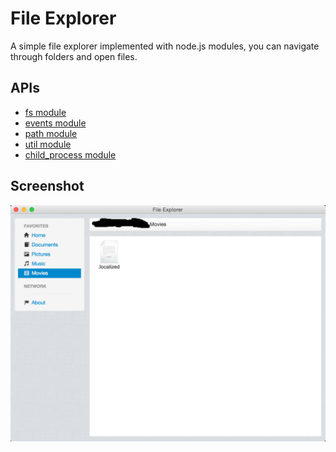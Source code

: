 # File Explorer

A simple file explorer implemented with node.js modules, you can navigate through
folders and open files.

## APIs

* [fs module](http://nodejs.org/api/fs.html)
* [events module](http://nodejs.org/api/events.html)
* [path module](http://nodejs.org/api/path.html)
* [util module](http://nodejs.org/api/util.html)
* [child_process module](http://nodejs.org/api/child_process.html)

## Screenshot

![screenshot](/file-explorer/screenshot/screenshot.png)
